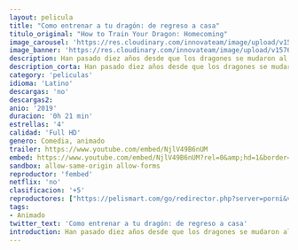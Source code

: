 ```yaml
---
layout: pelicula
title: "Como entrenar a tu dragón: de regreso a casa"
titulo_original: "How to Train Your Dragon: Homecoming"
image_carousel: 'https://res.cloudinary.com/innovateam/image/upload/v1576454322/entrenaratudragon-min_irzmah.jpg'
image_banner: 'https://res.cloudinary.com/innovateam/image/upload/v1576454318/420a720f83efe48cca320c44807a2157-min_lwezsj.png'
description: Han pasado diez años desde que los dragones se mudaron al Mundo Oculto, y aunque Toothless ya no vive en New Berk, Hiccup continúa las tradiciones navideñas que una vez compartió con su mejor amigo. Pero los vikingos de New Berk comenzaban a olvidarse de su amistad con los dragones. Hiccup, Astrid y Gobber saben exactamente qué hacer para mantener a los dragones en los corazones de los aldeanos. Y al otro lado del mar, los dragones tienen un plan propio ...
description_corta: Han pasado diez años desde que los dragones se mudaron al Mundo Oculto, y aunque Toothless ya no vive en New Berk, Hiccup continúa las tradiciones navideñas que una.
category: 'peliculas'
idioma: 'Latino'
descargas: 'no'
descargas2:
anio: '2019'
duracion: '0h 21 min'
estrellas: '4'
calidad: 'Full HD'
genero: Comedia, animado
trailer: https://www.youtube.com/embed/NjlV49B6nUM
embed: https://www.youtube.com/embed/NjlV49B6nUM?rel=0&amp;hd=1&border=0&wmode=opaque&enablejsapi=1&modestbranding=1&controls=1&showinfo=1
sandbox: allow-same-origin allow-forms
reproductor: 'fembed'
netflix: 'no'
clasificacion: '+5'
reproductores: ["https://pelismart.com/go/redirector.php?server=porni&value=7f14d6aa41317cc0cc4bfc0d945ff9bd","https://www.xtream.to/public/dist/index.html?id=e51df6b8eb24e3003c2146f3b92c034c&title=How%20to%20Train%20Your%20Dragon%3A%20Homecoming","https://www.zembed.to/public/dist/asteroid.html?id=70d16cdc3d59d1f9216bc5a6a13e416b&title=How%20to%20Train%20Your%20Dragon:%20Homecoming","https://hls22.openloadpremium.com/player.php?id=MjUz","https://api.cuevana3.io/rr/gd.php?h=ek5lbm9xYWNrS0xJMVp5b21KREk0dFBLbjVkaHhkRGdrOG1jbnBpUnhhS1Z1bmRtbzgzWHU3eXVsNnFhemRtanJNU1llcXV3emFxN3hvdUxnYS9Id3RTU3FadVkyUT09"]
tags:
- Animado
twitter_text: 'Como entrenar a tu dragón: de regreso a casa'
introduction: Han pasado diez años desde que los dragones se mudaron al Mundo Oculto, y aunque Toothless ya no vive en New Berk, Hiccup continúa las tradiciones navideñas que una
---
```













